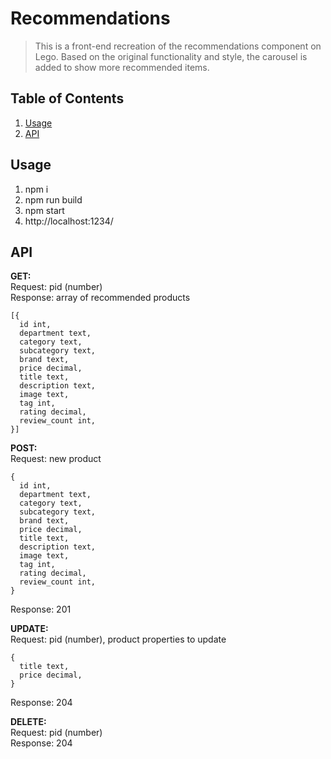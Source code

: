 # Recommendations
> This is a front-end recreation of the recommendations component on Lego. Based on the original functionality and style, the carousel is added to show more recommended items.


## Table of Contents
1. [Usage](#Usage)
2. [API](#API)


## Usage
1. npm i
2. npm run build
3. npm start
4. http://localhost:1234/


## API
**GET:**\
Request: pid (number)\
Response: array of recommended products
```
[{
  id int,
  department text,
  category text,
  subcategory text,
  brand text,
  price decimal,
  title text,
  description text,
  image text,
  tag int,
  rating decimal,
  review_count int,
}]
```

**POST:**\
Request: new product
```
{
  id int,
  department text,
  category text,
  subcategory text,
  brand text,
  price decimal,
  title text,
  description text,
  image text,
  tag int,
  rating decimal,
  review_count int,
}
```
Response: 201

**UPDATE:**\
Request: pid (number), product properties to update
```
{
  title text,
  price decimal,
}
```
Response: 204

**DELETE:**\
Request: pid (number)\
Response: 204
